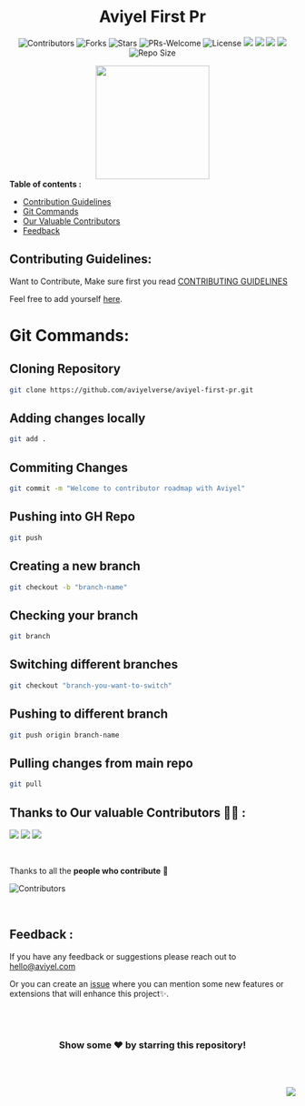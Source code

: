 <h1 align="center"> Aviyel First Pr </h1>

<!-- ------------------------------------------------------------------------------------------------------------------------------------------------------- -->

<div align="center">

![Contributors](https://img.shields.io/github/contributors/aviyelverse/aviyel-first-pr?style=for-the-badge) ![Forks](https://img.shields.io/github/forks/aviyelverse/aviyel-first-pr?style=for-the-badge) ![Stars](https://img.shields.io/github/stars/aviyelverse/aviyel-first-pr?style=for-the-badge) ![PRs-Welcome](https://img.shields.io/badge/PRs-welcome-blue.svg?style=for-the-badge) ![License](https://img.shields.io/github/license/aviyelverse/aviyel-first-pr?style=for-the-badge) ![](https://img.shields.io/github/issues-raw/aviyelverse/aviyel-first-pr?color=green&style=for-the-badge) ![](https://img.shields.io/github/issues-closed/aviyelverse/aviyel-first-pr?style=for-the-badge) ![](https://img.shields.io/github/issues-pr/aviyelverse/aviyel-first-pr?style=for-the-badge) ![](https://img.shields.io/github/issues-pr-closed-raw/aviyelverse/aviyel-first-pr?style=for-the-badge) ![Repo Size](https://img.shields.io/github/repo-size/aviyelverse/aviyel-first-pr?style=for-the-badge)
  
</div>  

<!-- ------------------------------------------------------------------------------------------------------------------------------------------------------- -->

<div align="center">
  
  <img src="https://github.com/gurjeetsinghvirdee/aviyel-first-pr/blob/main/aviyel.svg" width="200" height="200">
  
</div>  

<!-- ------------------------------------------------------------------------------------------------------------------------------------------------------- -->
<!-- TABLE OF CONTENTS --> 

<summary><b> Table of contents :</b></summary>
 
<!-- * <a href="#Overview">Overview</a> -->
* <a href="#Guidelines">Contribution Guidelines</a> 
* <a href="#Git">Git Commands</a>
* <a href="#Contributors">Our Valuable Contributors</a>       
* <a href="#Feedback">Feedback</a>   


<!-- ------------------------------------------------------------------------------------------------------------------------------------------------------- -->

<!-- <div id="Overview">

## Overview:
  


</div>   -->

<div id="Guidelines">
  
## Contributing Guidelines:

Want to Contribute, Make sure first you read [CONTRIBUTING GUIDELINES](./CONTRIBUTING.md)

</div>  

Feel free to add yourself [here](./CONTRIBUTORS.md).

<div id="Git">

# Git Commands:

## Cloning Repository

```bash
git clone https://github.com/aviyelverse/aviyel-first-pr.git
```

## Adding changes locally

```bash
git add .
```

## Commiting Changes

```bash
git commit -m "Welcome to contributor roadmap with Aviyel"
```

## Pushing into GH Repo

```bash
git push
```

## Creating a new branch

```bash
git checkout -b "branch-name"
```

## Checking your branch

```bash
git branch
```

## Switching different branches

```bash
git checkout "branch-you-want-to-switch"
```

## Pushing to different branch

```bash
git push origin branch-name
```

## Pulling changes from main repo

```bash
git pull
```
</div>

<!-- ------------------------------------------------------------------------------------------------------------------------------------------------------- -->

<div id="Contributors"></div>

## Thanks to Our valuable Contributors 👨‍💻 :
<a href="https://github.com/aviyelverse/aviyel-first-pr"><img src="https://forthebadge.com/images/badges/built-by-developers.svg"  ></a> <a href="https://github.com/aviyelverse/aviyel-first-pr"><img src="https://forthebadge.com/images/badges/built-with-love.svg"  ></a> <a href="https://github.com/aviyelverse/aviyel-first-pr"><img src="https://forthebadge.com/images/badges/built-with-swag.svg" ></a>   

<br>


Thanks to all the **people who contribute** 💜

![Contributors](https://contrib.rocks/image?repo=aviyelverse/aviyel-first-pr)



<br>

<!-- ------------------------------------------------------------------------------------------------------------------------------------------------------- -->

<div id="Feedback"></div>

## Feedback :

If you have any feedback or suggestions please reach out to hello@aviyel.com

  
Or you can create an  <a href="https://github.com/khushi-purwar/aviyel-first-pr/issues">issue</a> where you can mention some new features or extensions that will enhance this project✨.

<!-- ------------------------------------------------------------------------------------------------------------------------------------------------------- -->

<br>
  
<br>

<div align="center">

### Show some ❤️ by starring this repository!


</div>

<br>

<br>

<p align="right"><a href="#top"><img src="https://img.shields.io/badge/-Back%20to%20Top-blueviolet?style=for-the-badge" /></a></p>
